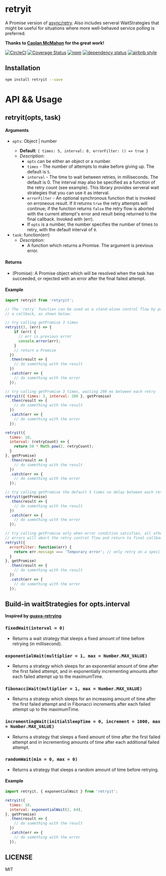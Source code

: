 retryit
========

A Promise version of [async/retry](https://github.com/caolan/async). Also includes serveral WaitStrategies that might be useful for situations where more well-behaved service polling is preferred.

**Thanks to [Caolan McMahon](https://github.com/caolan) for the great work!**

[![CircleCI](https://img.shields.io/circleci/project/github/kouhin/retryit.svg)](https://circleci.com/gh/kouhin/retryit/tree/master)
[![Coverage Status](https://coveralls.io/repos/github/kouhin/retryit/badge.svg?branch=master)](https://coveralls.io/github/kouhin/retryit?branch=master)
[![npm](https://img.shields.io/npm/v/retryit.svg)](https://www.npmjs.com/package/retryit)
[![dependency status](https://david-dm.org/kouhin/retryit.svg?style=flat-square)](https://david-dm.org/kouhin/retryit)
[![airbnb style](https://img.shields.io/badge/code_style-airbnb-blue.svg)](https://github.com/airbnb/javascript)

## Installation

```sh
npm install retryit --save
```

# API && Usage

## retryit(opts, task)

#### Arguments

- `opts`: Object |  number <optional>
  - **Default**: `{ times: 5, interval: 0, errorFilter: () => true }`
  - *Description*:
    - `opts` can be either an object or a number.
    - `times` - The number of attempts to make before giving up. The default is `5`.
    - `interval` - The time to wait between retries, in milliseconds. The default is 0. The interval may also be specified as a function of the retry count (see example). This library provides serveral wait strategies that you can use it as interval.
    - `errorFilter` - An optional synchronous function that is invoked on erroneous result. If it returns `true` the retry attempts will continue; if the function returns `false` the retry flow is aborted with the current attempt's error and result being returned to the final callback. Invoked with (err).
    - If `opts` is a number, the number specifies the number of times to retry, with the default interval of `0`.
- `task`: function(err)
  - *Description*:
    - A function which returns a Promise. The argument is previous error.

#### Returns

  - (Promise): A Promise object which will be resolved when the task has succeeded, or rejected with an error after the final failed attempt.

#### Example

``` javascript
import retryit from 'retyryit';

// The `retry` function can be used as a stand-alone control flow by passing
// a callback, as shown below:

// try calling getPromise 3 times
retryit(3, (err) => {
    if (err) {
      // err is previous error
      console.error(err);
    }
    // return a Promise
  })
  .then(result => {
    // do something with the result
  })
  .catch(err => {
    // do something with the error
  });

// try calling getPromise 3 times, waiting 200 ms between each retry
retryit({ times: 3, interval: 200 }, getPromise)
  .then(result => {
    // do something with the result
  })
  .catch(err => {
    // do something with the error
  });

retryit({
  times: 10,
  interval: (retryCount) => {
    return 50 * Math.pow(2, retryCount);
  }
}, getPromise)
  .then(result => {
    // do something with the result
  })
  .catch(err => {
    // do something with the error
  });

// try calling getPromise the default 5 times no delay between each retry
retryit(getPromise)
  .then(result => {
    // do something with the result
  })
  .catch(err => {
    // do something with the error
  });

// try calling getPromise only when error condition satisfies, all other
// errors will abort the retry control flow and return to final callback
retryit({
  errorFilter: function(err) {
    return err.message === 'Temporary error'; // only retry on a specific error
  }
}, getPromise)
  .then(result => {
    // do something with the result
  })
  .catch(err => {
    // do something with the error
  });
```

## Build-in waitStrategies for opts.interval

**Inspired by [guava-retrying](https://github.com/rholder/guava-retrying)**

### `fixedWait(interval = 0)`

- Returns a wait strategy that sleeps a fixed amount of time before retrying (in millisecond).

### `exponentialWait(multiplier = 1, max = Number.MAX_VALUE)`

- Returns a strategy which sleeps for an exponential amount of time after the first failed attempt, and in exponentially incrementing amounts after each failed attempt up to the maximumTime.

### `fibonacciWait(multiplier = 1, max = Number.MAX_VALUE)`

- Returns a strategy which sleeps for an increasing amount of time after the first failed attempt and in Fibonacci increments after each failed attempt up to the maximumTime.

### `incrementingWait(initialSleepTime = 0, increment = 1000, max = Number.MAX_VALUE)`

- Returns a strategy that sleeps a fixed amount of time after the first failed attempt and in incrementing amounts of time after each additional failed attempt.

### `randomWait(min = 0, max = 0)`

- Returns a strategy that sleeps a random amount of time before retrying.

#### Example

``` javascript
import retryit, { exponentialWait } from 'retryit';

retryit({
  times: 10,
  interval: exponentialWait(2, 64),
}, getPromise)
  .then(result => {
    // do something with the result
  })
  .catch(err => {
    // do something with the error
  });
```

## LICENSE

MIT
